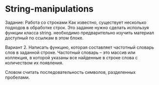 # String-manipulations
Задание: Работа со строками
Как известно, существует несколько подходов в обработке строк. Это задание нужно сделать используя функции класса string. необходимо предварительно изучить материал доступный по ссылкам в этом блоке.

Вариант 2.
Написать функцию, которая составляет частотный словарь слов в заданной строке. Частотный словарь – это массив или коллекция, в которой указаны все найденные в строке слова с количеством их появления.

Словом считать последовательность символов, разделенных пробелами.
